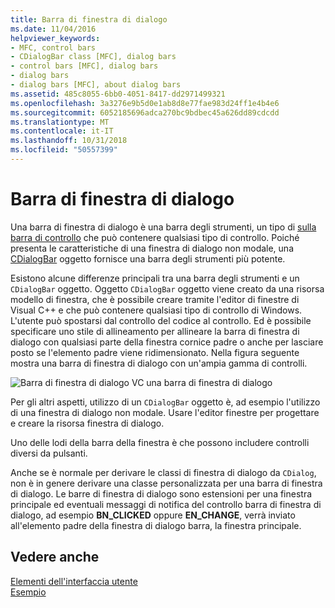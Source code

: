 ```yaml
---
title: Barra di finestra di dialogo
ms.date: 11/04/2016
helpviewer_keywords:
- MFC, control bars
- CDialogBar class [MFC], dialog bars
- control bars [MFC], dialog bars
- dialog bars
- dialog bars [MFC], about dialog bars
ms.assetid: 485c8055-6bb0-4051-8417-dd2971499321
ms.openlocfilehash: 3a3276e9b5d0e1ab8d8e77fae983d24ff1e4b4e6
ms.sourcegitcommit: 6052185696adca270bc9bdbec45a626dd89cdcdd
ms.translationtype: MT
ms.contentlocale: it-IT
ms.lasthandoff: 10/31/2018
ms.locfileid: "50557399"
---
```

# <a name="dialog-bars"></a>Barra di finestra di dialogo

Una barra di finestra di dialogo è una barra degli strumenti, un tipo di [sulla barra di controllo](../mfc/control-bars.md) che può contenere qualsiasi tipo di controllo. Poiché presenta le caratteristiche di una finestra di dialogo non modale, una [CDialogBar](../mfc/reference/cdialogbar-class.md) oggetto fornisce una barra degli strumenti più potente.

Esistono alcune differenze principali tra una barra degli strumenti e un `CDialogBar` oggetto. Oggetto `CDialogBar` oggetto viene creato da una risorsa modello di finestra, che è possibile creare tramite l'editor di finestre di Visual C++ e che può contenere qualsiasi tipo di controllo di Windows. L'utente può spostarsi dal controllo del codice al controllo. Ed è possibile specificare uno stile di allineamento per allineare la barra di finestra di dialogo con qualsiasi parte della finestra cornice padre o anche per lasciare posto se l'elemento padre viene ridimensionato. Nella figura seguente mostra una barra di finestra di dialogo con un'ampia gamma di controlli.

![Barra di finestra di dialogo VC](../mfc/media/vc378t1.gif "vc378t1") una barra di finestra di dialogo

Per gli altri aspetti, utilizzo di un `CDialogBar` oggetto è, ad esempio l'utilizzo di una finestra di dialogo non modale. Usare l'editor finestre per progettare e creare la risorsa finestra di dialogo.

Uno delle lodi della barra della finestra è che possono includere controlli diversi da pulsanti.

Anche se è normale per derivare le classi di finestra di dialogo da `CDialog`, non è in genere derivare una classe personalizzata per una barra di finestra di dialogo. Le barre di finestra di dialogo sono estensioni per una finestra principale ed eventuali messaggi di notifica del controllo barra di finestra di dialogo, ad esempio **BN_CLICKED** oppure **EN_CHANGE**, verrà inviato all'elemento padre della finestra di dialogo barra, la finestra principale.

## <a name="see-also"></a>Vedere anche

[Elementi dell'interfaccia utente](../mfc/user-interface-elements-mfc.md)<br/>
[Esempio](../visual-cpp-samples.md)

